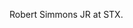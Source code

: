 Robert Simmons JR at STX.

<!---
stx-rsimmonsjr/stx-rsimmonsjr is a ✨ special ✨ repository because its `README.md` (this file) appears on your GitHub profile.
You can click the Preview link to take a look at your changes.
--->
